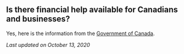 ## Is there financial help available for Canadians and businesses?

Yes, here is the information from the [Government of Canada](https://www.canada.ca/en/department-finance/news/2020/03/canadas-covid-19-economic-response-plan-support-for-canadians-and-businesses.html).

_Last updated on October 13, 2020_
